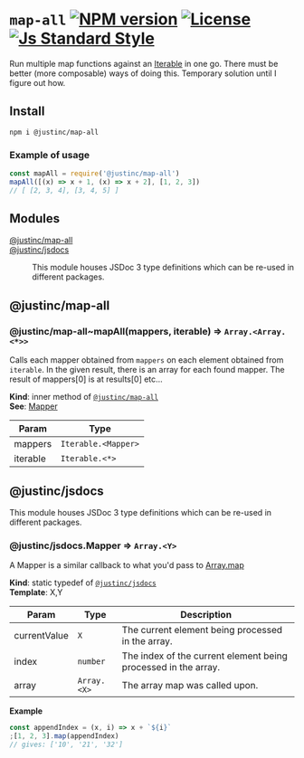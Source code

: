 # `map-all` [![NPM version][version-image]][version-url] [![License][license-image]][license-url] [![Js Standard Style][standard-image]][standard-url]

Run multiple map functions against an [Iterable](https://developer.mozilla.org/en/docs/Web/JavaScript/Reference/Iteration_protocols) in one go. There must be better (more composable) ways of doing this. Temporary solution until I figure out how.

## Install

`npm i @justinc/map-all`

### Example of usage

```js
const mapAll = require('@justinc/map-all')
mapAll([(x) => x + 1, (x) => x + 2], [1, 2, 3])
// [ [2, 3, 4], [3, 4, 5] ]
```

## Modules

<dl>
<dt><a href="#module_@justinc/map-all">@justinc/map-all</a></dt>
<dd></dd>
<dt><a href="#module_@justinc/jsdocs">@justinc/jsdocs</a></dt>
<dd><p>This module houses JSDoc 3 type definitions which can be re-used in different packages.</p>
</dd>
</dl>

<a name="module_@justinc/map-all"></a>

## @justinc/map-all
<a name="module_@justinc/map-all..mapAll"></a>

### @justinc/map-all~mapAll(mappers, iterable) ⇒ <code>Array.&lt;Array.&lt;\*&gt;&gt;</code>
Calls each mapper obtained from `mappers` on each element obtained from `iterable`.
In the given result, there is an array for each found mapper. The result of mappers[0] is at
results[0] etc…

**Kind**: inner method of <code>[@justinc/map-all](#module_@justinc/map-all)</code>  
**See**: [Mapper](#module_@justinc/jsdocs.Mapper)  

| Param | Type |
| --- | --- |
| mappers | <code>Iterable.&lt;Mapper&gt;</code> | 
| iterable | <code>Iterable.&lt;\*&gt;</code> | 

<a name="module_@justinc/jsdocs"></a>

## @justinc/jsdocs
This module houses JSDoc 3 type definitions which can be re-used in different packages.

<a name="module_@justinc/jsdocs.Mapper"></a>

### @justinc/jsdocs.Mapper ⇒ <code>Array.&lt;Y&gt;</code>
A Mapper is a similar callback to what you'd pass to [Array.map](https://developer.mozilla.org/en/docs/Web/JavaScript/Reference/Global_Objects/Array/map)

**Kind**: static typedef of <code>[@justinc/jsdocs](#module_@justinc/jsdocs)</code>  
**Template**: X,Y  

| Param | Type | Description |
| --- | --- | --- |
| currentValue | <code>X</code> | The current element being processed in the array. |
| index | <code>number</code> | The index of the current element being processed in the array. |
| array | <code>Array.&lt;X&gt;</code> | The array map was called upon. |

**Example**  
```js
const appendIndex = (x, i) => x + `${i}`
;[1, 2, 3].map(appendIndex)
// gives: ['10', '21', '32']
```

[version-image]: https://img.shields.io/npm/v/@justinc/map-all.svg?style=flat-square
[version-url]: https://npmjs.org/package/@justinc/map-all

[standard-image]: https://img.shields.io/badge/code-standard-brightgreen.svg?style=flat-square
[standard-url]: https://github.com/feross/standard

[license-image]: https://img.shields.io/badge/License-MIT-yellow.svg?style=flat-square
[license-url]: ./LICENSE
